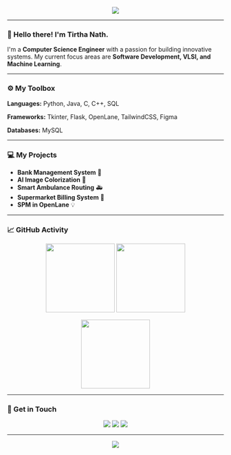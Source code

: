 <p align="center">
  <img src="https://capsule-render.vercel.app/api?type=waving&color=0:2F80ED,100:56CCF2&height=200&section=header&text=TIRTHA%20NATH&fontSize=60&fontAlign=50&fontColor=ffffff&animation=twinkling"/>
</p>

---

### **👋 Hello there! I'm Tirtha Nath.**

I'm a **Computer Science Engineer** with a passion for building innovative systems. My current focus areas are **Software Development, VLSI, and Machine Learning**.

---

### **⚙️ My Toolbox**

**Languages:** Python, Java, C, C++, SQL

**Frameworks:** Tkinter, Flask, OpenLane, TailwindCSS, Figma

**Databases:** MySQL

---

### **💻 My Projects**

* **Bank Management System** 🏦
* **AI Image Colorization** 🎨
* **Smart Ambulance Routing** 🚑
* **Supermarket Billing System** 🛒
* **SPM in OpenLane** 💡

---

### **📈 GitHub Activity**

<p align="center">
  <img src="https://github-readme-stats.vercel.app/api?username=TIRTHANATH20&show_icons=true&theme=radical" height="160px"/>
  <img src="https://github-readme-streak-stats.herokuapp.com/?user=TIRTHANATH20&theme=radical" height="160px"/>
</p>

<p align="center">
  <img src="https://github-readme-stats.vercel.app/api/top-langs/?username=TIRTHANATH20&layout=compact&theme=radical" height="160px"/>
</p>

---

### **🤝 Get in Touch**

<p align="center">
  <a href="mailto:tirthanath2006@gmail.com"><img src="https://img.shields.io/badge/Email-D14836?style=for-the-badge&logo=gmail&logoColor=white"/></a>
  <a href="https://github.com/TIRTHANATH20"><img src="https://img.shields.io/badge/GitHub-100000?style=for-the-badge&logo=github&logoColor=white"/></a>
  <a href="https://www.linkedin.com/in/tirthanath"><img src="https://img.shields.io/badge/LinkedIn-0077B5?style=for-the-badge&logo=linkedin&logoColor=white"/></a>
</p>

---

<p align="center">
  <img src="https://capsule-render.vercel.app/api?type=waving&color=0:56CCF2,100:2F80ED&height=120&section=footer"/>
</p>
